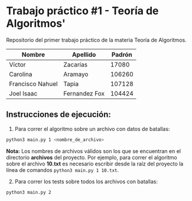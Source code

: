 # Trabajo práctico #1 - Teoría de Algoritmos'
Repositorio del primer trabajo práctico de la materia Teoría de Algoritmos. 

| Nombre           | Apellido      | Padrón   |
|------------------|---------------|----------|
| Víctor           | Zacarías      | 17080    |
| Carolina         | Aramayo       | 106260   |
| Francisco Nahuel | Tapia         | 107128   |
| Joel Isaac      | Fernandez Fox | 104424    | 

## Instrucciones de ejecución:

1. Para correr el algoritmo sobre un archivo con datos de batallas:

```bash
python3 main.py 1 <nombre_de_archivo>
```
**Nota:** Los nombres de archivos válidos son los que se encuentran en el directorio **archivos** del proyecto. Por ejemplo,
para correr el algoritmo sobre el archivo **10.txt** es necesario escribir desde la raíz del proyecto la línea 
de comandos `python3 main.py 1 10.txt`.

2. Para correr los tests sobre todos los archivos con batallas:

```bash
python3 main.py 2
```